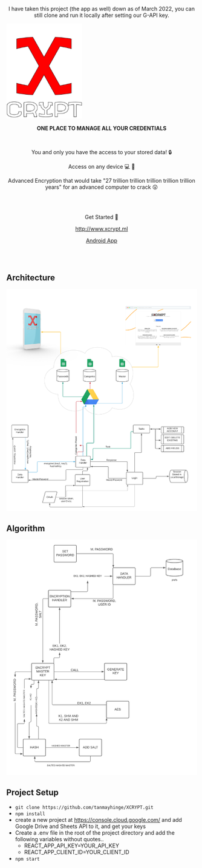 <p align="center">
<p align="center">I have taken this project (the app as well) down as of March 2022, you can still clone and run it locally after setting our G-API key.</p>

    
<img src="./public/assets/logo.png" width="200px">

</p>


<p align="center"><strong>ONE PLACE TO MANAGE ALL YOUR CREDENTIALS</strong></p>

<br>

<p align="center">You and only you have the access to your stored data! 🔒</p>
<p align="center">Access on any device 💻 📱</p>
<p align="center">Advanced Encryption that would take "27 trillion trillion trillion trillion trillion years" for an advanced computer to crack 😲</p>


<br/><br/>

<p align="center">Get Started 🏃</p>
<p align="center"><a href="http://www.xcrypt.ml">http://www.xcrypt.ml</a></p>
<p align="center"><a href="https://play.google.com/store/apps/details?id=com.tanmayhinge.xcrypt">Android App</a></p>


<br/><br/>

## Architecture
<img src="./public/assets/flow.png">

## Algorithm
<img src="./public/assets/algo.png">


## Project Setup

- ```git clone https://github.com/tanmayhinge/XCRYPT.git```
- ```npm install```
- create a new project at https://console.cloud.google.com/ and add Google Drive and Sheets API to it, and get your keys
- Create a .env file in the root of the project directory and add the following variables without quotes..
    - REACT_APP_API_KEY=YOUR_API_KEY
    - REACT_APP_CLIENT_ID=YOUR_CLIENT_ID
- ```npm start``` 

